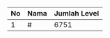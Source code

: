 | No | Nama            | Jumlah Level |
|----|-----------------|--------------|
| 1  | #    |    6751        |
